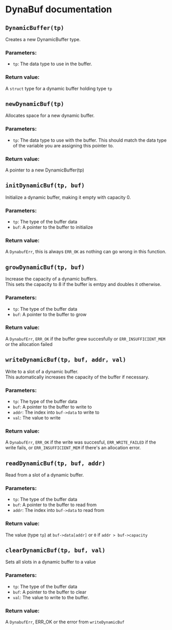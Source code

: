 # DynaBuf documentation

## `DynamicBuffer(tp)`
Creates a new DynamicBuffer type.
### Parameters:
- `tp`: The data type to use in the buffer. 

### Return value:
A `struct` type for a dynamic buffer holding type `tp`

## `newDynamicBuf(tp)`
Allocates space for a new dynamic buffer.
### Parameters:
- `tp`: The data type to use with the buffer. This should match the data type of the variable you are assigning this pointer to.

### Return value:
A pointer to a new DynamicBuffer(tp)

## `initDynamicBuf(tp, buf)`
Initialize a dynamic buffer, making it empty with capacity 0.
### Parameters:
- `tp`: The type of the buffer data
- `buf`: A pointer to the buffer to initialize

### Return value:
A `DynabufErr`, this is always `ERR_OK` as nothing can go wrong in this function.

## `growDynamicBuf(tp, buf)`
Increase the capacity of a dynamic buffers.  
This sets the capacity to 8 if the buffer is emtpy and doubles it otherwise.
### Parameters:
- `tp`: The type of the buffer data
- `buf`: A pointer to the buffer to grow

### Return value:
A `DynabufErr`, `ERR_OK` if the buffer grew succesfully or `ERR_INSUFFICIENT_MEM` or the allocation failed

## `writeDynamicBuf(tp, buf, addr, val)`
Write to a slot of a dynamic buffer.  
This automatically increases the capacity of the buffer if necessary.
### Parameters:
- `tp`: The type of the buffer data
- `buf`: A pointer to the buffer to write to
- `addr`: The index into `buf->data` to write to
- `val`: The value to write

### Return value:
A `DynabufErr`, `ERR_OK` if the write was succesful, `ERR_WRITE_FAILED` if the write fails, or `ERR_INSUFFICIENT_MEM` if there's an allocation error.

## `readDynamicBuf(tp, buf, addr)`
Read from a slot of a dynamic buffer.
### Parameters:
- `tp`: The type of the buffer data
- `buf`: A pointer to the buffer to read from
- `addr`: The index into `buf->data` to read from

### Return value:
The value (type `tp`) at `buf->data[addr]` or `0` if `addr > buf->capacity`

## `clearDynamicBuf(tp, buf, val)`
Sets all slots in a dynamic buffer to a value
### Parameters:
- `tp`: The type of the buffer data
- `buf`: A pointer to the buffer to clear
- `val`: The value to write to the buffer.
### Return value:
A `DynabufErr`, ERR_OK or the error from `writeDynamicBuf`